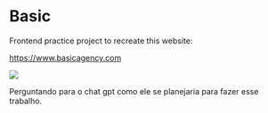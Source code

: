 # Basic

Frontend practice project to recreate this website:

https://www.basicagency.com

![](https://www.frontendpractice.com/fullsize/C2-basic.png)

Perguntando para o chat gpt como ele se planejaria para fazer esse trabalho.
